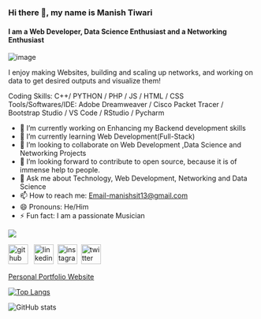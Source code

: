 ### Hi there 👋, my name is Manish Tiwari
#### I am a Web Developer, Data Science Enthusiast and a Networking Enthusiast 
![image](https://user-images.githubusercontent.com/69393822/122900816-9f726300-d36a-11eb-88c1-fd920fe374b6.png)


I enjoy making Websites, building and scaling up networks, and working on data to get desired outputs and visualize them!

Coding Skills: C++/ PYTHON / PHP / JS / HTML / CSS  
Tools/Softwares/IDE: Adobe Dreamweaver / Cisco Packet Tracer / Bootstrap Studio / VS Code / RStudio / Pycharm

- 🔭 I’m currently working on Enhancing my Backend development skills 
- 🌱 I’m currently learning Web Development(Full-Stack) 
- 👯 I’m looking to collaborate on Web Development ,Data Science and Networking Projects 
- 🤔 I’m looking forward to contribute to open source, because it is of immense help to people. 
- 💬 Ask me about Technology, Web Development, Networking and Data Science 
- 📫 How to reach me: Email-manishsit13@gmail.com 
- 😄 Pronouns: He/Him 
- ⚡ Fun fact: I am a passionate Musician 

![](name-of-giphy.gif)


[<img src='https://cdn.jsdelivr.net/npm/simple-icons@3.0.1/icons/github.svg' alt='github' height='40'>](https://github.com/manish-9245) &nbsp; [<img src='https://cdn.jsdelivr.net/npm/simple-icons@3.0.1/icons/linkedin.svg' alt='linkedin' height='40'>](https://www.linkedin.com/in/manishtiwari13/)&nbsp; [<img src='https://cdn.jsdelivr.net/npm/simple-icons@3.0.1/icons/instagram.svg' alt='instagram' height='40'>](https://www.instagram.com/manishonig/)&nbsp; [<img src='https://cdn.jsdelivr.net/npm/simple-icons@3.0.1/icons/twitter.svg' alt='twitter' height='40'>](https://twitter.com/manisht_13)

[Personal Portfolio Website](http://manishtiwari.host20.uk/personal%20portfolio/)

[![Top Langs](https://github-readme-stats.vercel.app/api/top-langs/?username=manish-9245)](https://github.com/anuraghazra/github-readme-stats)

![GitHub stats](https://github-readme-stats.vercel.app/api?username=manish-9245&show_icons=true)  

